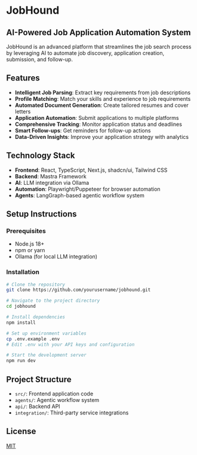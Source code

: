 # JobHound

## AI-Powered Job Application Automation System

JobHound is an advanced platform that streamlines the job search process by leveraging AI to automate job discovery, application creation, submission, and follow-up.

## Features

- **Intelligent Job Parsing**: Extract key requirements from job descriptions
- **Profile Matching**: Match your skills and experience to job requirements
- **Automated Document Generation**: Create tailored resumes and cover letters
- **Application Automation**: Submit applications to multiple platforms
- **Comprehensive Tracking**: Monitor application status and deadlines
- **Smart Follow-ups**: Get reminders for follow-up actions
- **Data-Driven Insights**: Improve your application strategy with analytics

## Technology Stack

- **Frontend**: React, TypeScript, Next.js, shadcn/ui, Tailwind CSS
- **Backend**: Mastra Framework
- **AI**: LLM integration via Ollama
- **Automation**: Playwright/Puppeteer for browser automation
- **Agents**: LangGraph-based agentic workflow system

## Setup Instructions

### Prerequisites

- Node.js 18+
- npm or yarn
- Ollama (for local LLM integration)

### Installation

```bash
# Clone the repository
git clone https://github.com/yourusername/jobhound.git

# Navigate to the project directory
cd jobhound

# Install dependencies
npm install

# Set up environment variables
cp .env.example .env
# Edit .env with your API keys and configuration

# Start the development server
npm run dev
```

## Project Structure

- `src/`: Frontend application code
- `agents/`: Agentic workflow system
- `api/`: Backend API
- `integration/`: Third-party service integrations

## License

[MIT](LICENSE)